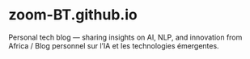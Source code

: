 # zoom-BT.github.io
Personal tech blog — sharing insights on AI, NLP, and innovation from Africa / Blog personnel sur l’IA et les technologies émergentes.
